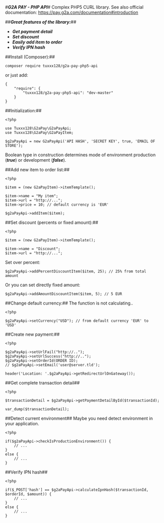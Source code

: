 #***G2A PAY - PHP API***#
Complex PHP5 CURL library. See also official documentation: https://pay.g2a.com/documentation#introduction

##***Great features of the library:***##
- ***Get payment detail***
- ***Set discount***
- ***Easily add item to order***
- ***Verify IPN hash***

##Install (Composer):##

```
composer require tuxxx128/g2a-pay-php5-api
```
or just add:
```
{
    "require": {
        "tuxxx128/g2a-pay-php5-api": "dev-master"
    }
}
```

##Initialization:##

```
<?php 

use Tuxxx128\G2aPay\G2aPayApi;
use Tuxxx128\G2aPay\G2aPayItem;

$g2aPayApi = new G2aPayApi('API HASH', 'SECRET KEY', true, 'EMAIL OF STORE');
```

Boolean type in construction determines mode of environment production (***true***) or development (***false***).

##Add new item to order list:##
```
<?php 

$item = (new G2aPayItem)->itemTemplate();

$item->name = "My item";
$item->url = "http://...";
$item->price = 10; // default currency is 'EUR'

$g2aPayApi->addItem($item);
```

##Set discount (percents or fixed amount):##
```
<?php 

$item = (new G2aPayItem)->itemTemplate();

$item->name = "Discount";
$item->url = "http://...";
```

Set over percent:

```
$g2aPayApi->addPercentDiscountItem($item, 25); // 25% from total amount
```

Or you can set directly fixed amount:

```
$g2aPayApi->addAmountDiscountItem($item, 5); // 5 EUR
```

##Change default currency:##
The function is not calculating..

```
<?php

$g2aPayApi->setCurrency("USD"); // from default currency 'EUR' to 'USD'
```

##Create new payment:##

```
<?php

$g2aPayApi->setUrlFail("http://..");
$g2aPayApi->setUrlSuccess("http://..");
$g2aPayApi->setOrderId(ORDER ID);
// $g2aPayApi->setEmail('user@server.tld');

header('Location: '.$g2aPayApi->getRedirectUrlOnGateway());
```

##Get complete transaction detail##

```
<?php 

$transactionDetail = $g2aPayApi->getPaymentDetailById($transactionId);

var_dump($transactionDetail);
```

##Detect current environment##
Maybe you need detect environment in your application.

```
<?php 

if($g2aPayApi->checkIsProductionEnvironment()) {
	// ...
}
else {
	// ...
}
```

##Verify IPN hash##

```
<?php 

if($_POST['hash'] == $g2aPayApi->calculateIpnHash($transactionId, $orderId, $amount)) {
	// ...
}
else {
	// ...
}
```